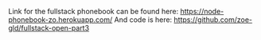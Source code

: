 Link for the fullstack phonebook can be found here: https://node-phonebook-zo.herokuapp.com/
And code is here: https://github.com/zoe-gld/fullstack-open-part3
